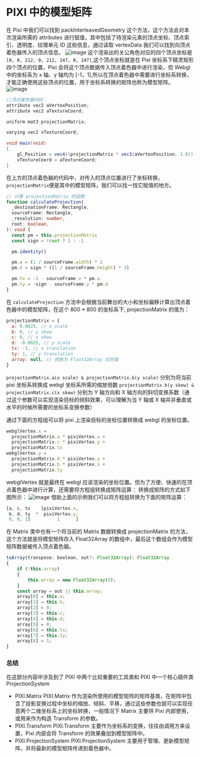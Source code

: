 # PIXI 中的模型矩阵

在 Pixi 中我们可以找到 packInterleavedGeometry 这个方法，这个方法会对本次渲染所需的 attributes 进行赋值，其中包括了待渲染元素的顶点坐标、顶点索引、透明度、纹理单元 ID 这些信息，通过读取 vertexData 我们可以找到向顶点着色器传入的顶点信息。
![image](https://p3-juejin.byteimg.com/tos-cn-i-k3u1fbpfcp/03225ecbcca747609b07822fa38583e0~tplv-k3u1fbpfcp-watermark.image)
这个渲染出的关公角色对应的四个顶点坐标是 `[0, 0, 212, 0, 212, 247, 0, 247]`,这个顶点坐标就是在 Pixi 坐标系下精灵矩形四个顶点的位置，Pixi 会将这个顶点数据传入顶点着色器中进行渲染，但 Webgl 中的坐标系为 x 轴、y 轴均为 [-1，1],所以在顶点着色器中需要进行坐标系转换，才能正确使用这些顶点的位置，用于坐标系转换的矩阵也称为模型矩阵。
![image](https://p9-juejin.byteimg.com/tos-cn-i-k3u1fbpfcp/9f379a7e5c2a444dbbc945ac4d43befc~tplv-k3u1fbpfcp-watermark.image)

```c#
//顶点着色器代码：
attribute vec2 aVertexPosition;
attribute vec2 aTextureCoord;

uniform mat3 projectionMatrix;

varying vec2 vTextureCoord;

void main(void)
{
    gl_Position = vec4((projectionMatrix * vec3(aVertexPosition, 1.0)).xy, 0.0, 1.0);
    vTextureCoord = aTextureCoord;
}
```
在上方的顶点着色器的代码中，对传入的顶点位置进行了坐标转换，`projectionMatrix`便是其中的模型矩阵，我们可以找一找它赋值的地方。

```ts
// 计算 projectionMatrix 的函数
function calculateProjection(
  _destinationFrame: Rectangle,
  sourceFrame: Rectangle,
  _resolution: number,
  root: boolean,
): void {
  const pm = this.projectionMatrix
  const sign = !root ? 1 : -1

  pm.identity()

  pm.a = (1 / sourceFrame.width) * 2
  pm.d = sign * ((1 / sourceFrame.height) * 2)

  pm.tx = -1 - sourceFrame.x * pm.a
  pm.ty = -sign - sourceFrame.y * pm.d
}
```

在 `calculateProjection` 方法中会根据当前舞台的大小和坐标偏移计算出顶点着色器中的模型矩阵，在这个 800 \* 800 的坐标系下, projectionMatrix 的值为：

```js
projectionMatrix = {
  a: 0.0025, // x scale
  b: 0, // y skew
  c: 0, // x skew
  d: -0.0025, // y scale
  tx: -1, // x translation
  ty: 1, // y translation
  array: null, // 转换为 Float32Array 后的值
}
```

`projectionMatrix.a(x scale) & projectionMatrix.b(y scale)` 分别为将当前 pixi 坐标系转换成 webgl 坐标系所需的缩放倍数
`projectionMatrix.b(y skew) & projectionMatrix.c(x skew)` 分别为 Y 轴方向和 X 轴方向的斜切变换系数（通过这个参数可以实现渲染目标的倾斜效果，可以理解为当 Y 轴或 X 轴并非垂直或水平的时候所需要的坐标系变换参数）

通过下面的方程组可以将 pixi 上渲染目标的坐标位置转换成 webgl 的坐标位置。

```js
webglVertex.x =
  projectionMatrix.a * pixiVertex.x +
  projectionMatrix.c * pixiVertex.y +
  projectionMatrix.tx
webglVertex.y =
  projectionMatrix.d * pixiVertex.y +
  projectionMatrix.b * pixiVertex.x +
  projectionMatrix.ty
```

webglVertex 就是最终在 webgl 应该渲染的坐标位置。但为了方便、快速的在顶点着色器中进行计算，还需要将方程组转换成矩阵运算：
转换成矩阵的方式如下图所示：
![image](https://p9-juejin.byteimg.com/tos-cn-i-k3u1fbpfcp/7588c7fc7ad041eb82c4f805fa54c256~tplv-k3u1fbpfcp-watermark.image)
借助上面的示例我们可以将方程组转换为下面的矩阵运算：

```js
[a, c, tx    [pixiVertex.x,
 b, d, ty  *  pixiVertex.y,
 0, 0, 1]          1      ]
```

在 Matrix 类中也有一个将当前的 Matrix 数据转换成 projectionMatrix 的方法，这个方法就是将模型矩阵存入 Float32Array 的数组中，最后这个数组会作为模型矩阵数据被传入顶点着色器。

```js
toArray(transpose: boolean, out?: Float32Array): Float32Array
{
    if (!this.array)
    {
        this.array = new Float32Array(9);
    }
    const array = out || this.array;
    array[0] = this.a;
    array[1] = this.b;
    array[2] = 0;
    array[3] = this.c;
    array[4] = this.d;
    array[5] = 0;
    array[6] = this.tx;
    array[7] = this.ty;
    array[8] = 1;
}

```

### 总结

在这部分内容中涉及到了 PIXI 中两个比较重要的工具类和 PIXI 中一个核心插件类 ProjectionSystem

- PIXI.Matrix
  PIXI.Matrix 作为渲染所使用的模型矩阵的矩阵基类，在矩阵中包含了投影变换过程中坐标的缩放、倾斜、平移，通过这些参数也就可以实现任意两个二维坐标系上的坐标转换，一般情况下 Matrix 主要供 Pixi 内部使用，或用来作为构造 Transform 的参数。
- PIXI.Transform
  PIXI.Transform 主要作为坐标系的变换，往往由调用方来设置，Pixi 内部会将 Transform 的效果叠加到模型矩阵中。
- PIXI.ProjectionSystem
  PIXI.ProjectionSystem 主要用于管理、更新模型矩阵，并将最新的模型矩阵传递到着色器中。
